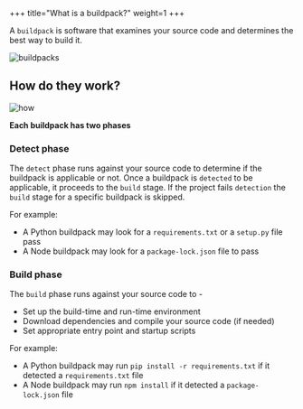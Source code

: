 +++
title="What is a buildpack?"
weight=1
+++

A `buildpack` is software that examines your source code and determines the best way to build it.

<!--more-->

![buildpacks](/docs/for-app-developers/concepts/what.svg)

## How do they work?

![how](/docs/for-app-developers/concepts/how.svg)

**Each buildpack has two phases**

### Detect phase

The `detect` phase runs against your source code to determine if the buildpack is applicable or not.
Once a buildpack is `detected` to be applicable, it proceeds to the `build` stage. If the project fails `detection` the `build` stage for a specific buildpack is skipped.

For example:

- A Python buildpack may look for a `requirements.txt` or a `setup.py` file pass
- A Node buildpack may look for a `package-lock.json` file to pass

### Build phase

The `build` phase runs against your source code to -

- Set up the build-time and run-time environment
- Download dependencies and compile your source code (if needed)
- Set appropriate entry point and startup scripts

For example:

- A Python buildpack may run `pip install -r requirements.txt` if it detected a `requirements.txt` file
- A Node buildpack may run `npm install` if it detected a `package-lock.json` file
